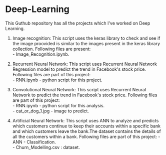 # Deep-Learning

This Guthub repository has all the projects which I've worked on Deep Learning.   

1. Image recognition: This script uses the keras library to check and see if the image proovided is similar to the images present in the keras library collection. Following files are present:    
                            - Image_Recognition.ipynb.   

1. Recurrent Neural Network: This script uses Recurrent Neural Network Regression model to predict the trend in Facebook's stock price. Following files are part of this project:    
                  - RNN.ipynb - python script for this project.   

1. Convolutional Neural Network: This script uses Recurrent Neural Network to predict the trend in Facebook's stock price. Following files are part of this project:    
                            - RNN.ipynb - python script for this analysis.             
                            - cat_or_dog_1.jpg - image to predict.     

2. Artificial Neural Network: This script uses ANN to analyze and predicts which customers continue to keep their accounts within a specific bank and which customers leave the bank.The dataset contains the details of all the customers within a bank. Following files are part of this project:
                            - ANN - Classification.   
                            - Churn_Modelling.csv : dataset.
